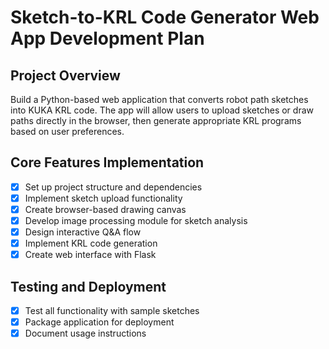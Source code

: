 # Sketch-to-KRL Code Generator Web App Development Plan

## Project Overview
Build a Python-based web application that converts robot path sketches into KUKA KRL code. The app will allow users to upload sketches or draw paths directly in the browser, then generate appropriate KRL programs based on user preferences.

## Core Features Implementation
- [x] Set up project structure and dependencies
- [x] Implement sketch upload functionality
- [x] Create browser-based drawing canvas
- [x] Develop image processing module for sketch analysis
- [x] Design interactive Q&A flow
- [x] Implement KRL code generation
- [x] Create web interface with Flask

## Testing and Deployment
- [x] Test all functionality with sample sketches
- [x] Package application for deployment
- [x] Document usage instructions